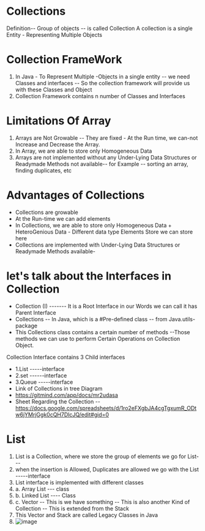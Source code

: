 # Collections
Definition-- Group of objects -- is called Collection
A collection is a single Entity - Representing Multiple Objects

# Collection FrameWork

1. In Java - To Represent Multiple -Objects in a single entity -- we need Classes and interfaces -- So the collection framework will provide us with these Classes and Object
2. Collection Framework contains n number of Classes and Interfaces 

# Limitations Of Array 
1. Arrays are  Not Growable -- They are fixed - At the Run time, we can-not Increase and Decrease the Array.
2. In Array, we are able to store only Homogeneous Data 
3. Arrays are not implemented without any Under-Lying  Data Structures  or Readymade Methods not available-- for Example -- sorting an array, finding duplicates, etc

# Advantages of Collections
* Collections are growable
* At the Run-time we can add elements
* In Collections, we are able to store only Homogeneous Data + HeteroGenious Data - Different data type Elements Store we can store here
* Collections are implemented  with  Under-Lying  Data Structures  or Readymade Methods available-


# let's talk about the Interfaces in Collection 
* Collection (I) -------  It is a Root Interface in our Words we can call it has Parent Interface 
* Collections -- In Java, which is a #Pre-defined class -- from Java.utils- package
* This Collections class contains a certain number of methods --Those methods we can use to perform Certain Operations on Collection Object.

Collection Interface contains 3 Child interfaces 
* 1.List -----interface 
* 2.set ------interface
* 3.Queue -----interface
* Link of Collections in tree Diagram 
* https://gitmind.com/app/docs/mr2udasa
* Sheet Regarding the Collection -- https://docs.google.com/spreadsheets/d/1ro2eFXgbJA4cgTgxumR_ODtw6jYMrjGgk0cQH7DlcJQ/edit#gid=0

# List 
1. List is a Collection, where we store the group of elements we go for List---
2. when the insertion is Allowed, Duplicates are allowed we go with the List -----interface
3. List interface is implemented with different classes
4. a. Array List --- class
5. b. Linked List ---- Class
6. c. Vector -- This is we have something -- This is also another Kind of Collection -- This is extended from the Stack
7. This Vector and Stack are called Legacy Classes in Java
8. ![image](https://github.com/Sameer-Programmer/Java/assets/115461857/68ae6be9-78e0-4fac-8d58-0c34c6165f42)
   



